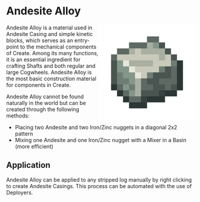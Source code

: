 # Andesite Alloy

<img style="float: right;" alt="Andesite Alloy" src="../assets/items/andesite_alloy.png">

Andesite Alloy is a material used in Andesite Casing and simple kinetic blocks, which serves as an entry-point to the mechanical components of Create. Among its many functions, it is an essential ingredient for crafting Shafts and both regular and large Cogwheels. Andesite Alloy is the most basic construction material for components in Create.

Andesite Alloy cannot be found naturally in the world but can be created through the following methods:

- Placing two Andesite and two Iron/Zinc nuggets in a diagonal 2x2 pattern
- Mixing one Andesite and one Iron/Zinc nugget with a Mixer in a Basin (more efficient)

## Application

Andesite Alloy can be applied to any stripped log manually by right clicking to create Andesite Casings. This process can be automated with the use of Deployers.
